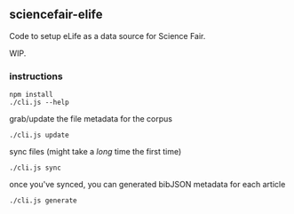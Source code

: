 ## sciencefair-elife

Code to setup eLife as a data source for Science Fair.

WIP.

### instructions

```
npm install
./cli.js --help
```

grab/update the file metadata for the corpus

```
./cli.js update
```

sync files (might take a *long* time the first time)

```
./cli.js sync
```

once you've synced, you can generated bibJSON metadata for each article

```
./cli.js generate

```
